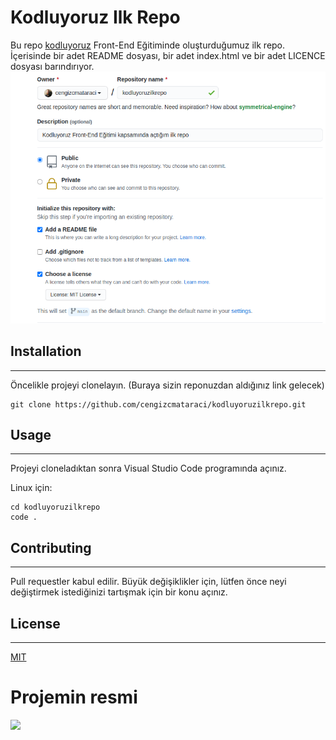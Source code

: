 # Kodluyoruz Ilk Repo
Bu repo [kodluyoruz](https://www.kodluyoruz.org) Front-End Eğitiminde oluşturduğumuz ilk repo. İçerisinde bir adet README dosyası, bir adet index.html ve bir adet LICENCE dosyası barındırıyor.
![](https://raw.githubusercontent.com/Kodluyoruz/taskforce/main/git/odev1/figures/github.png)
## Installation
---
Öncelikle projeyi clonelayın. (Buraya sizin reponuzdan aldığınız link gelecek)
```
git clone https://github.com/cengizcmataraci/kodluyoruzilkrepo.git
```
## Usage
----
Projeyi cloneladıktan sonra Visual Studio Code programında açınız.

Linux için:
```
cd kodluyoruzilkrepo
code .
```
## Contributing
----
Pull requestler kabul edilir. Büyük değişiklikler için, lütfen önce neyi değiştirmek istediğinizi tartışmak için bir konu açınız.
## License
----
[MIT](https://choosealicense.com/licenses/mit/)
# Projemin resmi

![](https://i.ibb.co/fvZJyfq/111.png)